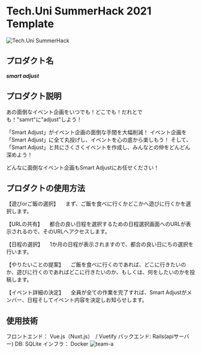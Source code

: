 # Tech.Uni SummerHack 2021 Template

![Tech.Uni SummerHack](https://user-images.githubusercontent.com/63713624/126744501-639e7f32-0ed9-48ff-91e1-2fdee17d7830.jpg)



## プロダクト名
***smart adjust***
## プロダクト説明
あの面倒なイベント企画をいつでも！どこでも！だれとでも！"samrt"に"adjust"しよう！

「Smart Adjust」がイベント企画の面倒な手間を大幅削減！
イベント企画を「Smart Adjust」に全て丸投げし、イベントを心の底から楽しもう！
そして、「Smart Adjust」と共にさくさくイベントを作成し、みんなとの仲をどんどん深めよう！

どんなに面倒なイベント企画もSmart Adjustにお任せください！
## プロダクトの使用方法
【遊びorご飯の選択】
　まず、ご飯を食べに行くかどこかへ遊びに行くかを選択します。

【URLの共有】
　都合の良い日程を選択するための日程選択画面へのURLが表示されるので、そのURLへアクセスします。

【日程の選択】
　1か月の日程が表示されますので、都合の良い日にちの選択を行います。

【やりたいことの提案】
　ご飯を食べに行くのであれば、どこに行きたいのか、遊びに行くのであればどこに行きたいのか、もしくは、何をしたいのかを投稿します。

【イベント詳細の決定】
　全員が全ての作業を完了すれば、Smart Adjustがメンバー、日程そしてイベント内容を決定しお知らせします。
## 使用技術
フロントエンド： Vue.js（Nuxt.js）　/ Vuetify
バックエンド: Rails(apiサーバー)
DB: SQLite
インフラ： Docker
![team-a](https://user-images.githubusercontent.com/63713624/131473461-17179bd3-15d6-46d9-8201-b9bcbff2ad6d.jpg)

